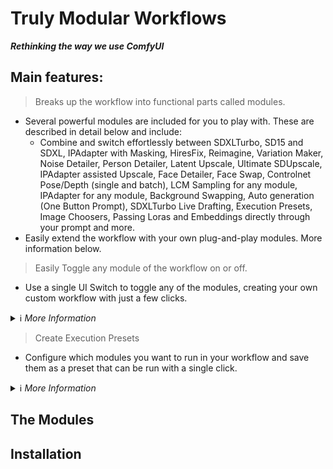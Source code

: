 # Truly Modular Workflows

**_Rethinking the way we use ComfyUI_**

## Main features:
> Breaks up the workflow into functional parts called modules.
- Several powerful modules are included for you to play with. These are described in detail below and include:
    - Combine and switch effortlessly between SDXLTurbo, SD15 and SDXL, IPAdapter with Masking, HiresFix, Reimagine, Variation Maker, Noise Detailer, Person Detailer, Latent Upscale, Ultimate SDUpscale, IPAdapter assisted Upscale, Face Detailer, Face Swap, Controlnet Pose/Depth (single and batch), LCM Sampling for any module, IPAdapter for any module, Background Swapping, Auto generation (One Button Prompt), SDXLTurbo Live Drafting, Execution Presets, Image Choosers, Passing Loras and Embeddings directly through your prompt and more.
- Easily extend the workflow with your own plug-and-play modules. More information below.
> Easily Toggle any module of the workflow on or off.
- Use a single UI Switch to toggle any of the modules, creating your own custom workflow with just a few clicks.
<details>
<summary>ℹ️ <i>More Information</i></summary>

![Context Node](documentation/images/teaser_switch.jpg)

</details>


> Create Execution Presets
- Configure which modules you want to run in your workflow and save them as a preset that can be run with a single click.
<details>
<summary>ℹ️ <i>More Information</i></summary>

![Context Node](documentation/images/teaser_presets.jpg)

</details>

## The Modules

## Installation